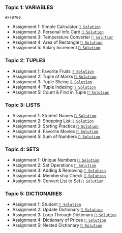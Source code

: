 ### Topic 1: VARIABLES

`#FFD700`

- Assignment 1: Simple Calculator [`🔹 Solution`](https://github.com/AzaanUllah-Khan/AGENTIC-AI-NOTES/blob/main/Assignments/00_Assignment/Variables/assignment_01.py)
- Assignment 2: Personal Info Card [`🔸 Solution`](https://github.com/AzaanUllah-Khan/AGENTIC-AI-NOTES/blob/main/Assignments/00_Assignment/Variables/assignment_02.py)
- Assignment 3: Temperature Converter [`🔹 Solution`](https://github.com/AzaanUllah-Khan/AGENTIC-AI-NOTES/blob/main/Assignments/00_Assignment/Variables/assignment_03.py)
- Assignment 4: Area of Rectangle [`🔸 Solution`](https://github.com/AzaanUllah-Khan/AGENTIC-AI-NOTES/blob/main/Assignments/00_Assignment/Variables/assignment_04.py)
- Assignment 5: Salary Increment [`🔹 Solution`](https://github.com/AzaanUllah-Khan/AGENTIC-AI-NOTES/blob/main/Assignments/00_Assignment/Variables/assignment_05.py)

### Topic 2: TUPLES

- Assignment 1: Favorite Fruits [`🔸 Solution`](https://github.com/AzaanUllah-Khan/AGENTIC-AI-NOTES/blob/main/Assignments/00_Assignment/Tuples/assignment_01.py)
- Assignment 2: Tuple of Marks [`🔹 Solution`](https://github.com/AzaanUllah-Khan/AGENTIC-AI-NOTES/blob/main/Assignments/00_Assignment/Tuples/assignment_02.py)
- Assignment 3: Tuple Slicing [`🔸 Solution`](https://github.com/AzaanUllah-Khan/AGENTIC-AI-NOTES/blob/main/Assignments/00_Assignment/Tuples/assignment_03.py)
- Assignment 4: Tuple Indexing [`🔹 Solution`](https://github.com/AzaanUllah-Khan/AGENTIC-AI-NOTES/blob/main/Assignments/00_Assignment/Tuples/assignment_04.py)
- Assignment 5: Count & Find in Tuple [`🔸 Solution`](https://github.com/AzaanUllah-Khan/AGENTIC-AI-NOTES/blob/main/Assignments/00_Assignment/Tuples/assignment_05.py)

### Topic 3: LISTS

- Assignment 1: Student Names [`🔹 Solution`](https://github.com/AzaanUllah-Khan/AGENTIC-AI-NOTES/blob/main/Assignments/00_Assignment/Lists/assignment_01.py)
- Assignment 2: Shopping List [`🔸 Solution`](https://github.com/AzaanUllah-Khan/AGENTIC-AI-NOTES/blob/main/Assignments/00_Assignment/Lists/assignment_02.py)
- Assignment 3: Sorting Practice [`🔹 Solution`](https://github.com/AzaanUllah-Khan/AGENTIC-AI-NOTES/blob/main/Assignments/00_Assignment/Lists/assignment_03.py)
- Assignment 4: Favorite Movies [`🔸 Solution`](https://github.com/AzaanUllah-Khan/AGENTIC-AI-NOTES/blob/main/Assignments/00_Assignment/Lists/assignment_04.py)
- Assignment 5: Sum of Numbers [`🔹 Solution`](https://github.com/AzaanUllah-Khan/AGENTIC-AI-NOTES/blob/main/Assignments/00_Assignment/Lists/assignment_05.py)

### Topic 4: SETS

- Assignment 1: Unique Numbers [`🔸 Solution`](https://github.com/AzaanUllah-Khan/AGENTIC-AI-NOTES/blob/main/Assignments/00_Assignment/Sets/assignment_01.py)
- Assignment 2: Set Operations [`🔹 Solution`](https://github.com/AzaanUllah-Khan/AGENTIC-AI-NOTES/blob/main/Assignments/00_Assignment/Sets/assignment_02.py)
- Assignment 3: Adding & Removing [`🔸 Solution`](https://github.com/AzaanUllah-Khan/AGENTIC-AI-NOTES/blob/main/Assignments/00_Assignment/Sets/assignment_03.py)
- Assignment 4: Membership Check [`🔹 Solution`](https://github.com/AzaanUllah-Khan/AGENTIC-AI-NOTES/blob/main/Assignments/00_Assignment/Sets/assignment_04.py)
- Assignment 5: Convert List to Set [`🔸 Solution`](https://github.com/AzaanUllah-Khan/AGENTIC-AI-NOTES/blob/main/Assignments/00_Assignment/Sets/assignment_05.py)

### Topic 5: DICTIONARIES

- Assignment 1: Student [`🔹 Solution`](https://github.com/AzaanUllah-Khan/AGENTIC-AI-NOTES/blob/main/Assignments/00_Assignment/Dictionaries/assignment_01.py)
- Assignment 2: Update Dictionary [`🔸 Solution`](https://github.com/AzaanUllah-Khan/AGENTIC-AI-NOTES/blob/main/Assignments/00_Assignment/Dictionaries/assignment_02.py)
- Assignment 3: Loop Through Dictionary [`🔹 Solution`](https://github.com/AzaanUllah-Khan/AGENTIC-AI-NOTES/blob/main/Assignments/00_Assignment/Dictionaries/assignment_03.py)
- Assignment 4: Dictionary of Prices [`🔸 Solution`](https://github.com/AzaanUllah-Khan/AGENTIC-AI-NOTES/blob/main/Assignments/00_Assignment/Dictionaries/assignment_04.py)
- Assignment 5: Nested Dictionary [`🔹 Solution`](https://github.com/AzaanUllah-Khan/AGENTIC-AI-NOTES/blob/main/Assignments/00_Assignment/Dictionaries/assignment_05.py)
